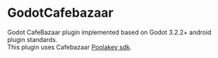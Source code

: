 # GodotCafebazaar
Godot CafeBazaar plugin implemented based on Godot 3.2.2+ android plugin standards.<br>
This plugin uses Cafebazaar <a href= "https://github.com/cafebazaar/Poolakey">Poolakey sdk</a>.
